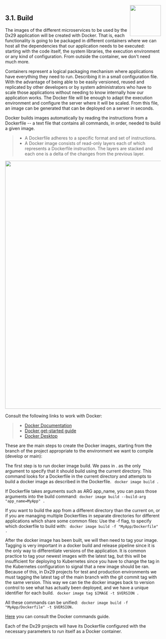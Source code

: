 <img align="right" width="100px" src="../../_images/Foundation29.png">

## 3.1. Build

The images of the different microservices to be used by the Dx29 application will be created with Docker. That is, each functionality is going to be packaged in different containers where we can host all the dependencies that our application needs to be executed: starting with the code itself, the system libraries, the execution environment or any kind of configuration. From outside the container, we don't need much more.

Containers represent a logical packaging mechanism where applications have everything they need to run. Describing it in a small configuration file. With the advantage of being able to be easily versioned, reused and replicated by other developers or by system administrators who have to scale those applications without needing to know internally how our application works. The Docker file will be enough to adapt the execution environment and configure the server where it will be scaled. From this file, an image can be generated that can be deployed on a server in seconds. 

Docker builds images automatically by reading the instructions from a Dockerfile -- a text file that contains all commands, in order, needed to build a given image. 
>- A Dockerfile adheres to a specific format and set of instructions.
>- A Docker image consists of read-only layers each of which represents a Dockerfile instruction. The layers are stacked and each one is a delta of the changes from the previous layer. 

<img width="800px" src="../../_images/docker_build.png">

Consult the following links to work with Docker:
>- [Docker Documentation](https://docs.docker.com/reference/)
>- [Docker get-started guide](https://docs.docker.com/get-started/overview/)
>- [Docker Desktop](https://www.docker.com/products/docker-desktop)


These are the main steps to create the Docker images, starting from the branch of the project appropriate to the environment we want to compile (develop or main):

The first step is to run docker image build. We pass in . as the only argument to specify that it should build using the current directory. This command looks for a Dockerfile in the current directory and attempts to build a docker image as described in the Dockerfile. ``` docker image build .```

If Dockerfile takes arguments such as ARG app_name, you can pass those arguments into the build command:``` docker image build --build-arg "app_name=MyApp" .```

If you want to build the app from a different directory than the current on, or if you are managing multiple Dockerfiles in separate directories for different applications which share some common files: Use the -f flag, to specify which dockerfile to build with: ``` docker image build -f "MyApp/Dockerfile" .```

After the docker image has been built, we will then need to tag your image. Tagging is very important in a docker build and release pipeline since it is the only way to differentiate versions of the application. It is common practice to tag your newest images with the latest tag, but this will be insufficient for deploying to Kubernetes since you have to change the tag in the Kubernetes configuration to signal that a new image should be ran. Because of this, in Dx29 projects for test and production environments we must tagging the latest tag of the main branch with the git commit tag with the same version. This way we can tie the docker images back to version control to see what has actually been deployed, and we have a unique identifier for each build. ``` docker image tag $IMAGE -t $VERSION .```

All these commands can be unified: ``` docker image build -f "MyApp/Dockerfile" -t $VERSION.```

[Here](https://docs.docker.com/engine/reference/commandline/docker/) you can consult the Docker commands guide.

Each of the Dx29 projects will have its Dockerfile configured with the necessary parameters to run itself as a Docker container.
